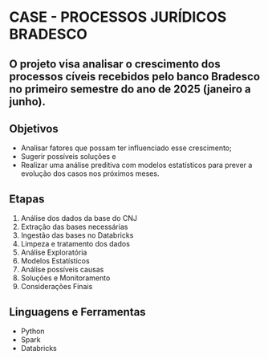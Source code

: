 # CASE - PROCESSOS JURÍDICOS BRADESCO

## O projeto visa analisar o crescimento dos processos cíveis recebidos pelo banco Bradesco no primeiro semestre do ano de 2025 (janeiro a junho). 



## Objetivos
* Analisar fatores que possam ter influenciado esse crescimento;
* Sugerir possíveis soluções e
* Realizar uma análise preditiva com modelos estatísticos para prever a evolução dos casos nos próximos meses.

## Etapas
1. Análise dos dados da base do CNJ
2. Extração das bases necessárias
3. Ingestão das bases no Databricks
4. Limpeza e tratamento dos dados
5. Análise Exploratória
6. Modelos Estatísticos
7. Análise possíveis causas
8. Soluções e Monitoramento
9. Considerações Finais


## Linguagens e Ferramentas
* Python
* Spark
* Databricks



